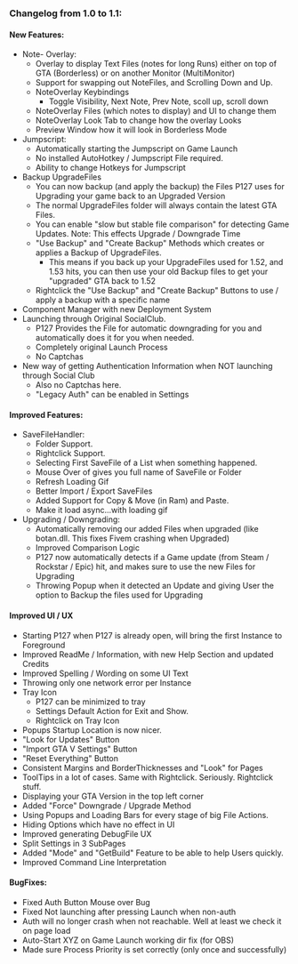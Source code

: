 ### Changelog from 1.0 to 1.1:
	
#### New Features:

* Note- Overlay:
  * Overlay to display Text Files (notes for long Runs) either on top of GTA (Borderless) or on another Monitor (MultiMonitor)
  * Support for swapping out NoteFiles, and Scrolling Down and Up.
  * NoteOverlay Keybindings
    * Toggle Visibility, Next Note, Prev Note, scoll up, scroll down
  * NoteOverlay Files (which notes to display) and UI to change them
  * NoteOverlay Look Tab to change how the overlay Looks
  * Preview Window how it will look in Borderless Mode
* Jumpscript:
  * Automatically starting the Jumpscript on Game Launch
  * No installed AutoHotkey / Jumpscript File required.
  * Ability to change Hotkeys for Jumpscript
* Backup UpgradeFiles
  * You can now backup (and apply the backup) the Files P127 uses for Upgrading your game back to an Upgraded Version
  * The normal UpgradeFiles folder will always contain the latest GTA Files.
  * You can enable "slow but stable file comparison" for detecting Game Updates. Note: This effects Upgrade / Downgrade Time
  * "Use Backup" and "Create Backup" Methods which creates or applies a Backup of UpgradeFiles.
    * This means if you back up your UpgradeFiles used for 1.52, and 1.53 hits, you can then use your old Backup files to get your "upgraded" GTA back to 1.52
  * Rightclick the "Use Backup" and "Create Backup" Buttons to use / apply a backup with a specific name
* Component Manager with new Deployment System
* Launching through Original SocialClub. 
  * P127 Provides the File for automatic downgrading for you and automatically does it for you when needed.
  * Completely original Launch Process
  * No Captchas
* New way of getting Authentication Information when NOT launching through Social Club
  * Also no Captchas here.
  * "Legacy Auth" can be enabled in Settings

#### Improved Features:

* SaveFileHandler:
  * Folder Support.
  * Rightclick Support.
  * Selecting First SaveFile of a List when something happened.
  * Mouse Over of gives you full name of SaveFile or Folder
  * Refresh Loading Gif
  * Better Import / Export SaveFiles
  * Added Support for Copy & Move (in Ram) and Paste.
  * Make it load async...with loading gif
* Upgrading / Downgrading:
  * Automatically removing our added Files when upgraded (like botan.dll. This fixes Fivem crashing when Upgraded)
  * Improved Comparison Logic
  * P127 now automatically detects if a Game update (from Steam / Rockstar / Epic) hit, and makes sure to use the new Files for Upgrading
  * Throwing Popup when it detected an Update and giving User the option to Backup the files used for Upgrading

#### Improved UI / UX

* Starting P127 when P127 is already open, will bring the first Instance to Foreground
* Improved ReadMe / Information, with new Help Section and updated Credits
* Improved Spelling / Wording on some UI Text
* Throwing only one network error per Instance
* Tray Icon
  * P127 can be minimized to tray
  * Settings Default Action for Exit and Show.
  * Rightclick on Tray Icon
* Popups Startup Location is now nicer.
* "Look for Updates" Button
* "Import GTA V Settings" Button
* "Reset Everything" Button
* Consistent Margins and BorderThicknesses and "Look" for Pages
* ToolTips in a lot of cases. Same with Rightclick. Seriously. Rightclick stuff.
* Displaying your GTA Version in the top left corner
* Added "Force" Downgrade / Upgrade Method
* Using Popups and Loading Bars for every stage of big File Actions.
* Hiding Options which have no effect in UI
* Improved generating DebugFile UX
* Split Settings in 3 SubPages
* Added "Mode" and "GetBuild" Feature to be able to help Users quickly.
* Improved Command Line Interpretation

#### BugFixes:

* Fixed Auth Button Mouse over Bug
* Fixed Not launching after pressing Launch when non-auth
* Auth will no longer crash when not reachable. Well at least we check it on page load
* Auto-Start XYZ on Game Launch working dir fix (for OBS)
* Made sure Process Priority is set correctly (only once and successfully)


		
